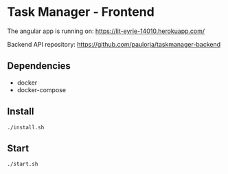 # Task Manager - Frontend

The angular app is running on:
https://lit-eyrie-14010.herokuapp.com/

Backend API repository: 
https://github.com/paulorja/taskmanager-backend

## Dependencies
* docker
* docker-compose

## Install
```shell
./install.sh
```

## Start
```shell
./start.sh
```
